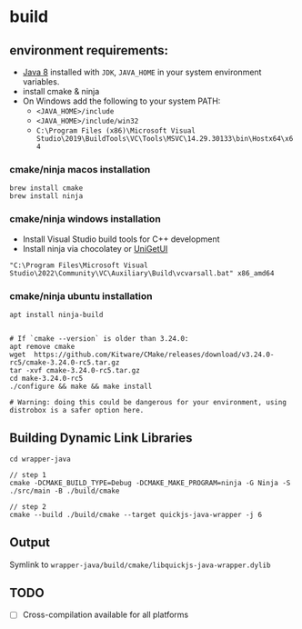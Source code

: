 # build
## environment requirements:
+ [Java 8](https://adoptium.net/temurin/releases/?arch=x64&package=jdk&version=8) installed with `JDK`, `JAVA_HOME` in your system environment variables.
+ install cmake & ninja
+ On Windows add the following to your system PATH:
  + `<JAVA_HOME>/include`
  + `<JAVA_HOME>/include/win32`
  + `C:\Program Files (x86)\Microsoft Visual Studio\2019\BuildTools\VC\Tools\MSVC\14.29.30133\bin\Hostx64\x64`

### cmake/ninja macos installation
```shell
brew install cmake
brew install ninja
```

### cmake/ninja windows installation
- Install Visual Studio build tools for C++ development
- Install ninja via chocolatey or [UniGetUI](https://github.com/marticliment/WingetUI)
```shell
"C:\Program Files\Microsoft Visual Studio\2022\Community\VC\Auxiliary\Build\vcvarsall.bat" x86_amd64
```

### cmake/ninja ubuntu installation

```shell
apt install ninja-build


# If `cmake --version` is older than 3.24.0:
apt remove cmake
wget  https://github.com/Kitware/CMake/releases/download/v3.24.0-rc5/cmake-3.24.0-rc5.tar.gz
tar -xvf cmake-3.24.0-rc5.tar.gz
cd make-3.24.0-rc5
./configure && make && make install

# Warning: doing this could be dangerous for your environment, using distrobox is a safer option here.
```

## Building Dynamic Link Libraries
```shell
cd wrapper-java

// step 1
cmake -DCMAKE_BUILD_TYPE=Debug -DCMAKE_MAKE_PROGRAM=ninja -G Ninja -S ./src/main -B ./build/cmake

// step 2
cmake --build ./build/cmake --target quickjs-java-wrapper -j 6
```

## Output
Symlink to `wrapper-java/build/cmake/libquickjs-java-wrapper.dylib`

## TODO
- [ ] Cross-compilation available for all platforms